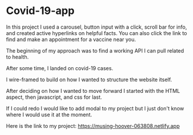 # Covid-19-app

In this project I used a carousel, button input with a click, scroll bar for info, and created active hyperlinks on helpful facts.  You can also click the link to find and make an appointment for a vaccine near you.

The beginning of my approach was to find a working API I can pull related to health.

After some time, I landed on covid-19 cases.

I wire-framed to build on how I wanted to structure the website itself.

After deciding on how I wanted to move forward I started with the HTML aspect, then javascript, and css for last.

If I could redo I would like to add modal to my project but I just don't know where I would use it at the moment.

Here is the link to my project: https://musing-hoover-063808.netlify.app
